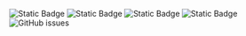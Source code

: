![Static Badge](https://img.shields.io/badge/blacklists-60-000000) ![Static Badge](https://img.shields.io/badge/blacklisted-2599744-cc0000) ![Static Badge](https://img.shields.io/badge/whitelisted-2244-00CC00) ![Static Badge](https://img.shields.io/badge/streaming_blacklist-28107-000000) ![GitHub issues](https://img.shields.io/github/issues/fabriziosalmi/blacklists)
